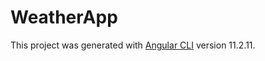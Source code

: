 # WeatherApp

This project was generated with [Angular CLI](https://github.com/angular/angular-cli) version 11.2.11.